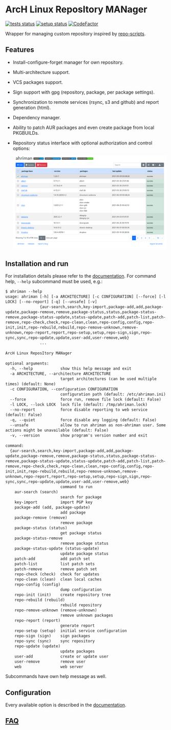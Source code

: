 # ArcH Linux ReposItory MANager

[![tests status](https://github.com/arcan1s/ahriman/actions/workflows/run-tests.yml/badge.svg)](https://github.com/arcan1s/ahriman/actions/workflows/run-tests.yml)
[![setup status](https://github.com/arcan1s/ahriman/actions/workflows/run-setup.yml/badge.svg)](https://github.com/arcan1s/ahriman/actions/workflows/run-setup.yml)
[![CodeFactor](https://www.codefactor.io/repository/github/arcan1s/ahriman/badge)](https://www.codefactor.io/repository/github/arcan1s/ahriman)

Wrapper for managing custom repository inspired by [repo-scripts](https://github.com/arcan1s/repo-scripts).

## Features

* Install-configure-forget manager for own repository.
* Multi-architecture support.
* VCS packages support.
* Sign support with gpg (repository, package, per package settings).
* Synchronization to remote services (rsync, s3 and github) and report generation (html).
* Dependency manager.
* Ability to patch AUR packages and even create package from local PKGBUILDs.
* Repository status interface with optional authorization and control options:

    ![web interface](web.png)

## Installation and run

For installation details please refer to the [documentation](docs/setup.md). For command help, `--help` subcommand must be used, e.g.:

```shell
$ ahriman --help
usage: ahriman [-h] [-a ARCHITECTURE] [-c CONFIGURATION] [--force] [-l LOCK] [--no-report] [-q] [--unsafe] [-v]
               {aur-search,search,key-import,package-add,add,package-update,package-remove,remove,package-status,status,package-status-remove,package-status-update,status-update,patch-add,patch-list,patch-remove,repo-check,check,repo-clean,clean,repo-config,config,repo-init,init,repo-rebuild,rebuild,repo-remove-unknown,remove-unknown,repo-report,report,repo-setup,setup,repo-sign,sign,repo-sync,sync,repo-update,update,user-add,user-remove,web}
               ...

ArcH Linux ReposItory MANager

optional arguments:
  -h, --help            show this help message and exit
  -a ARCHITECTURE, --architecture ARCHITECTURE
                        target architectures (can be used multiple times) (default: None)
  -c CONFIGURATION, --configuration CONFIGURATION
                        configuration path (default: /etc/ahriman.ini)
  --force               force run, remove file lock (default: False)
  -l LOCK, --lock LOCK  lock file (default: /tmp/ahriman.lock)
  --no-report           force disable reporting to web service (default: False)
  -q, --quiet           force disable any logging (default: False)
  --unsafe              allow to run ahriman as non-ahriman user. Some actions might be unavailable (default: False)
  -v, --version         show program's version number and exit

command:
  {aur-search,search,key-import,package-add,add,package-update,package-remove,remove,package-status,status,package-status-remove,package-status-update,status-update,patch-add,patch-list,patch-remove,repo-check,check,repo-clean,clean,repo-config,config,repo-init,init,repo-rebuild,rebuild,repo-remove-unknown,remove-unknown,repo-report,report,repo-setup,setup,repo-sign,sign,repo-sync,sync,repo-update,update,user-add,user-remove,web}
                        command to run
    aur-search (search)
                        search for package
    key-import          import PGP key
    package-add (add, package-update)
                        add package
    package-remove (remove)
                        remove package
    package-status (status)
                        get package status
    package-status-remove
                        remove package status
    package-status-update (status-update)
                        update package status
    patch-add           add patch set
    patch-list          list patch sets
    patch-remove        remove patch set
    repo-check (check)  check for updates
    repo-clean (clean)  clean local caches
    repo-config (config)
                        dump configuration
    repo-init (init)    create repository tree
    repo-rebuild (rebuild)
                        rebuild repository
    repo-remove-unknown (remove-unknown)
                        remove unknown packages
    repo-report (report)
                        generate report
    repo-setup (setup)  initial service configuration
    repo-sign (sign)    sign packages
    repo-sync (sync)    sync repository
    repo-update (update)
                        update packages
    user-add            create or update user
    user-remove         remove user
    web                 web server
```

Subcommands have own help message as well.

## Configuration

Every available option is described in the [documentation](docs/configuration.md).

## [FAQ](docs/faq.md)
